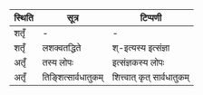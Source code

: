 | स्थिति | सूत्र | टिप्पणी |
| ----- | ------- | ------ |
| शतृँ | - | - |
| शतृँ | लशक्वतद्धिते | श्-इत्यस्य इत्संज्ञा |
| अतृँ | तस्य लोपः | इत्संज्ञकस्य लोपः |
| अतृँ | तिङ्शित्सार्वधातुकम् | शित्त्वात् कृत् सार्वधातुकम् |
